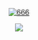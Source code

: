 <p align="center">
  <a href="http://wwwwwwwww.jodi.org/" target="_blank">
  <img src="https://media.giphy.com/media/l3fQ6cJNjaXEg9ZHG/giphy.gif" alt="666"/>
  </a>
</p>

<p align="center">
  <a href="http://wwwwwwwww.jodi.org/" target="_blank">
  <img src="https://hits.seeyoufarm.com/api/count/incr/badge.svg?url=https%3A%2F%2Fgithub.com%2Fmot3xi&count_bg=%23FF0071&title_bg=%23000000&icon=nutanix.svg&icon_color=%23E7E7E7&title=hits&edge_flat=false">
  </a>
</p>

